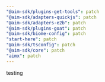 ```yaml
---
"@aim-sdk/plugins-get-tools": patch
"@aim-sdk/adapters-quickjs": patch
"@aim-sdk/adapters-e2b": patch
"@aim-sdk/plugins-goat": patch
"@aim-sdk/biome-config": patch
"start-here": patch
"@aim-sdk/tsconfig": patch
"@aim-sdk/core": patch
"aimx": patch
---
```


testing
